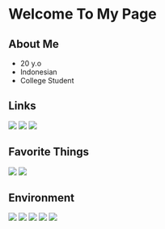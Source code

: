 # Welcome To My Page

<!--
**shikikan-neko08/shikikan-neko08** is a ✨ _special_ ✨ repository because its `README.md` (this file) appears on your GitHub profile.

Here are some ideas to get you started:

- 🔭 I’m currently working on ...
- 🌱 I’m currently learning ...
- 👯 I’m looking to collaborate on ...
- 🤔 I’m looking for help with ...
- 💬 Ask me about ...
- 📫 How to reach me: ...
- 😄 Pronouns: ...
- ⚡ Fun fact: ...
-->

## About Me
- 20 y.o
- Indonesian
- College Student

## Links
<a href='https://twitter.com/Shikikan_Neko08'>
  <img src='https://img.shields.io/badge/Twitter-Shikikan__Neko08-blue?style=flat-square'/></a>
<a href='https://osu.ppy.sh/users/7526560'>
  <img src='https://img.shields.io/badge/osu!%20profile-__Nekokatzen-ff69b4?style=flat-square'/></a>
<a href='https://www.reddit.com/user/arvadda/'>
  <img src='https://img.shields.io/badge/reddit-arvadda-orange?style=flat-square'/></a> 
  
## Favorite Things
<p align='left'>
  <img src='https://img.shields.io/badge/-Linux%20Ricing-brightgreen?style=flat-square'/>
  <img src='https://img.shields.io/badge/-cats-darkgreen?style=flat-square'/>
  
## Environment
<p align='left'>
  <img src='https://img.shields.io/badge/Laptop-X456URK-blue?style=flat-square'/>
  <img src='https://img.shields.io/badge/VM-Virtualbox-lightgrey?style=flat-square'/>
  <img src='https://img.shields.io/badge/OS-Windows%2010%2020H2-informational?style=flat-square'/>
  <img src='https://img.shields.io/badge/OS(VM)-Various-lightgrey?style=flat-square'/>
  <img src='https://img.shields.io/badge/IDE-Vscode%2C%20Vim%2C%20nano-success?style=flat-square'/>
  
  
  
  



